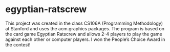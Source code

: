 # egyptian-ratscrew

This project was created in the class CS106A (Programming Methodology) at Stanford and uses the acm.graphics packages. The program is based on the card game Egyptian Ratscrew and allows 2-4 players to play the game against each other or computer players.
I won the People’s Choice Award in the contest!
